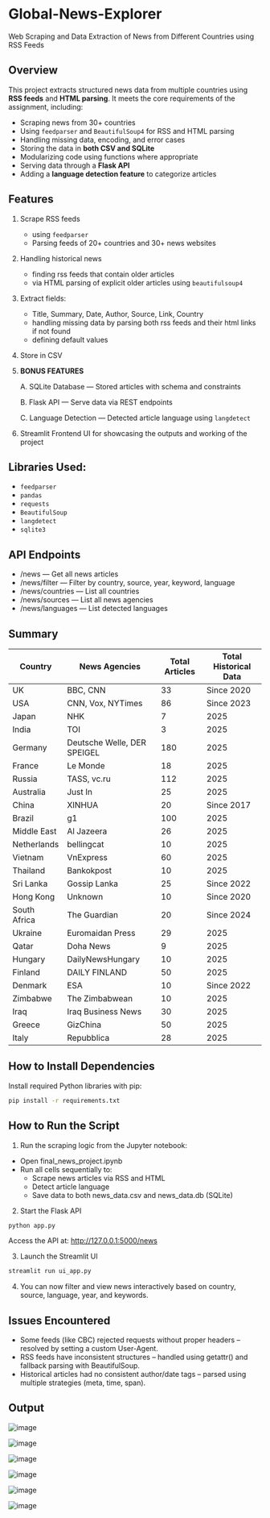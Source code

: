 # Global-News-Explorer
Web Scraping and Data Extraction of News from Different Countries using RSS Feeds

## Overview

This project extracts structured news data from multiple countries using **RSS feeds** and **HTML parsing**. It meets the core requirements of the assignment, including:

-  Scraping news from 30+ countries
-  Using `feedparser` and `BeautifulSoup4` for RSS and HTML parsing
-  Handling missing data, encoding, and error cases
-  Storing the data in **both CSV and SQLite**
-  Modularizing code using functions where appropriate
-  Serving data through a **Flask API**
-  Adding a **language detection feature** to categorize articles



##  Features
                      
1. Scrape RSS feeds

   - using `feedparser`
   - Parsing feeds of 20+ countries and 30+ news websites
2. Handling historical news

   - finding rss feeds that contain older articles
   - via HTML parsing of explicit older articles using `beautifulsoup4`
   
3. Extract fields:

   - Title, Summary, Date, Author, Source, Link, Country
   - handling missing data by parsing both rss feeds and their html links if not found
   - defining default values
     
4. Store in CSV

5. **BONUS FEATURES**
   
   A. SQLite Database — Stored articles with schema and constraints
   
   B. Flask API  — Serve data via REST endpoints
   
   C. Language Detection — Detected article language using `langdetect`

7. Streamlit Frontend UI for showcasing the outputs and working of the project

## Libraries Used:

- `feedparser`
- `pandas`
- `requests`
- `BeautifulSoup`
- `langdetect`
- `sqlite3`

## API Endpoints

- /news — Get all news articles
- /news/filter — Filter by country, source, year, keyword, language
- /news/countries — List all countries
- /news/sources — List all news agencies
- /news/languages — List detected languages
 

## Summary


| Country     | News Agencies                     | Total Articles | Total Historical Data |
|-------------|-----------------------------------|----------------|-----------------------|
| UK          | BBC, CNN                          | 33             | Since 2020            |
| USA         | CNN, Vox, NYTimes                 | 86             | Since 2023            |
| Japan       | NHK                               | 7              |  2025                 |
| India       | TOI                               | 3              |  2025                 |
| Germany     | Deutsche Welle, DER SPEIGEL       | 180            |  2025                 |
| France      | Le Monde                          | 18             |  2025                 |
| Russia      | TASS, vc.ru                       | 112            |  2025                 |
| Australia   | Just In                           | 25             |  2025                 |
| China       | XINHUA                            | 20             | Since 2017            |
| Brazil      | g1                                | 100            |  2025                 |
| Middle East | Al Jazeera                        | 26             |  2025                 |
| Netherlands | bellingcat                        | 10             |  2025                 |
| Vietnam     | VnExpress                         | 60             |  2025                 |
| Thailand    | Bankokpost                        | 10             |  2025                 |
| Sri Lanka   | Gossip Lanka                      | 25             | Since 2022            |
| Hong Kong   | Unknown                           | 10             | Since 2020            |
| South Africa| The Guardian                      | 20             | Since 2024            |
| Ukraine     | Euromaidan Press                  | 29             |  2025                 |
| Qatar       | Doha News                         | 9              |  2025                 |
| Hungary     | DailyNewsHungary                  | 10             |  2025                 |
| Finland     | DAILY FINLAND                     | 50             |  2025                 |
| Denmark     | ESA                               | 10             | Since 2022            |
| Zimbabwe    | The Zimbabwean                    | 10             |  2025                 |
| Iraq        | Iraq Business News                | 30             |  2025                 |
| Greece      | GizChina                          | 50             |  2025                 |
| Italy       | Repubblica                        | 28             |  2025                 |

##  How to Install Dependencies

Install required Python libraries with pip:

```bash
pip install -r requirements.txt
```
## How to Run the Script

1. Run the scraping logic from the Jupyter notebook:
  - Open final_news_project.ipynb
  - Run all cells sequentially to:
    - Scrape news articles via RSS and HTML
    - Detect article language
    - Save data to both news_data.csv and news_data.db (SQLite)
2. Start the Flask API

```bash
python app.py
```
Access the API at: http://127.0.0.1:5000/news

3. Launch the Streamlit UI

```bash
streamlit run ui_app.py
```

4. You can now filter and view news interactively based on country, source, language, year, and keywords.

## Issues Encountered

- Some feeds (like CBC) rejected requests without proper headers – resolved by setting a custom User-Agent.
- RSS feeds have inconsistent structures – handled using getattr() and fallback parsing with BeautifulSoup.
- Historical articles had no consistent author/date tags – parsed using multiple strategies (meta, time, span).

## Output

![image](https://github.com/user-attachments/assets/6edde310-9c74-4fc3-9a6a-755225bd6c9b)

![image](https://github.com/user-attachments/assets/e686b03d-29ef-48dc-823d-0d35a09e771f)

![image](https://github.com/user-attachments/assets/5f24c1c6-806d-4e0c-9bdf-a146608c4721)

![image](https://github.com/user-attachments/assets/7b2f260a-0a6a-44d5-844d-49c6b30afedf)

![image](https://github.com/user-attachments/assets/b5ecd262-d052-4867-b09f-d9707bbd1103)

![image](https://github.com/user-attachments/assets/c6301b2e-b4b8-4776-b397-7846c1069495)
